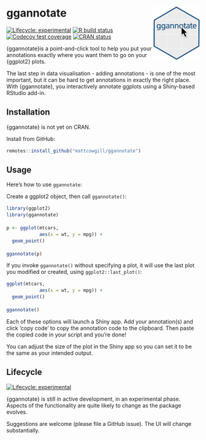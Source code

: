 
<!-- README.md is generated from README.Rmd. Please edit that file -->

# ggannotate <img src='man/figures/ggannotate_hex.png' align='right' height='138.5'/>

<!-- badges: start -->

[![Lifecycle:
experimental](https://img.shields.io/badge/lifecycle-experimental-orange.svg)](https://www.tidyverse.org/lifecycle/#experimental)
[![R build
status](https://github.com/mattcowgill/ggannotate/workflows/R-CMD-check/badge.svg)](https://github.com/mattcowgill/ggannotate/actions)
[![Codecov test
coverage](https://codecov.io/gh/mattcowgill/ggannotate/branch/master/graph/badge.svg)](https://codecov.io/gh/mattcowgill/ggannotate?branch=master)
[![CRAN
status](https://www.r-pkg.org/badges/version/ggannotate)](https://CRAN.R-project.org/package=ggannotate)
<!-- badges: end -->

{ggannotate}is a point-and-click tool to help you put your annotations
exactly where you want them to go on your {ggplot2} plots.

The last step in data visualisation - adding annotations - is one of the
most important, but it can be hard to get annotations in exactly the
right place. With {ggannotate}, you interactively annotate ggplots using
a Shiny-based RStudio add-in.

## Installation

{ggannotate} is not yet on CRAN.

Install from GitHub:

``` r
remotes::install_github("mattcowgill/ggannotate")
```

## Usage

Here’s how to use `ggannotate`:

Create a ggplot2 object, then call `ggannotate()`:

``` r
library(ggplot2)
library(ggannotate)

p <- ggplot(mtcars, 
            aes(x = wt, y = mpg)) + 
  geom_point() 

ggannotate(p)
```

If you invoke `ggannotate()` without specifying a plot, it will use the
last plot you modified or created, using `ggplot2::last_plot()`:

``` r
ggplot(mtcars, 
            aes(x = wt, y = mpg)) + 
  geom_point() 

ggannotate()
```

Each of these options will launch a Shiny app. Add your annotation(s)
and click ‘copy code’ to copy the annotation code to the clipboard. Then
paste the copied code in your script and you’re done!

You can adjust the size of the plot in the Shiny app so you can set it
to be the same as your intended output.

## Lifecycle

[![Lifecycle:
experimental](https://img.shields.io/badge/lifecycle-experimental-orange.svg)](https://www.tidyverse.org/lifecycle/#experimental)

{ggannotate} is still in active development, in an experimental phase.
Aspects of the functionality are quite likely to change as the package
evolves.

Suggestions are welcome (please file a GitHub issue). The UI will change
substantially.
